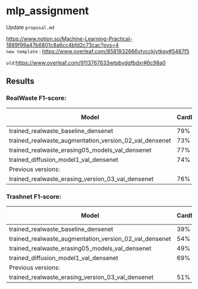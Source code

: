 # mlp_assignment

Update `proposal.md`

https://www.notion.so/Machine-Learning-Practical-1889f99a47b6801c8a6cc4bfd2c73cac?pvs=4  <br>
`new template` : https://www.overleaf.com/8581932666vtycckjvtkgy#5487f5 <br>

`old`:https://www.overleaf.com/9113767633wtpbydgfbdxr#6c98a0

## Results

### RealWaste F1-score:
| Model         | Cardboard | Glass | Metal | Paper | Plastic | Trash | Weighted Avg
|--------------|----------|-----------|--------|----------|----------|----------|----------|
|trained_realwaste_baseline_densenet |	79%|	86%|	83%|	79%|	82%|	80%|81%|
|trained_realwaste_augmentation_version_02_val_densenet|	73%|	75%|	77%|	74%|	71%|	69%| 72%|
|trained_realwaste_erasing05_models_val_densenet|	77%|	78%|	81%|	78%|	73%|	81%| 77%|
|trained_diffusion_model1_val_densenet|	74%|	85%|	79%|	73%|	71%|	66%| 75%|
|Previous versions:|	|	|	|	|	|	| |
|trained_realwaste_erasing_version_03_val_densenet|	76%|	76%|	77%|	72%|	67%|	69%| 72%|


### Trashnet F1-score:
| Model         | Cardboard | Glass | Metal | Paper | Plastic | Trash | Weighted Avg
|--------------|----------|-----------|--------|----------|----------|----------|----------|
|trained_realwaste_baseline_densenet|	39%|	41%|	52%|	58%|	32%|	1%| 43%|
|trained_realwaste_augmentation_version_02_val_densenet|	54%|	56%|	63%|	67%|	23%|	5%| 53%|
|trained_realwaste_erasing05_models_val_densenet|	49%|	59%|	58%|	57%|	45%|	6%| 52%|
|trained_diffusion_model1_val_densenet|	69%|	65%|	71%|	75%|	56%|	9%| 66%|
|Previous versions:|	|	|	|	|	|	| |
|trained_realwaste_erasing_version_03_val_densenet|	51%|	44%|	57%|	55%|	45%|	5%| 48%|
